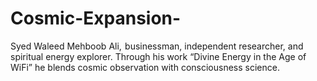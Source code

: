 # Cosmic-Expansion-
Syed Waleed Mehboob Ali,  businessman, independent researcher, and spiritual energy explorer. Through his work “Divine Energy in the Age of WiFi” he blends cosmic observation with consciousness science.
